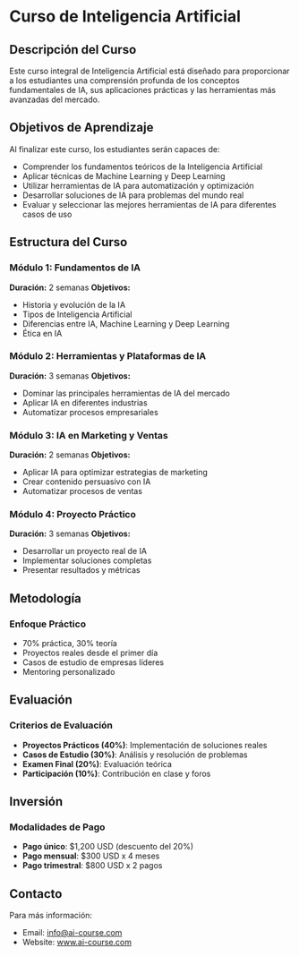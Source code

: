 # Curso de Inteligencia Artificial

## Descripción del Curso

Este curso integral de Inteligencia Artificial está diseñado para proporcionar a los estudiantes una comprensión profunda de los conceptos fundamentales de IA, sus aplicaciones prácticas y las herramientas más avanzadas del mercado.

## Objetivos de Aprendizaje

Al finalizar este curso, los estudiantes serán capaces de:

- Comprender los fundamentos teóricos de la Inteligencia Artificial
- Aplicar técnicas de Machine Learning y Deep Learning
- Utilizar herramientas de IA para automatización y optimización
- Desarrollar soluciones de IA para problemas del mundo real
- Evaluar y seleccionar las mejores herramientas de IA para diferentes casos de uso

## Estructura del Curso

### Módulo 1: Fundamentos de IA
**Duración:** 2 semanas
**Objetivos:**
- Historia y evolución de la IA
- Tipos de Inteligencia Artificial
- Diferencias entre IA, Machine Learning y Deep Learning
- Ética en IA

### Módulo 2: Herramientas y Plataformas de IA
**Duración:** 3 semanas
**Objetivos:**
- Dominar las principales herramientas de IA del mercado
- Aplicar IA en diferentes industrias
- Automatizar procesos empresariales

### Módulo 3: IA en Marketing y Ventas
**Duración:** 2 semanas
**Objetivos:**
- Aplicar IA para optimizar estrategias de marketing
- Crear contenido persuasivo con IA
- Automatizar procesos de ventas

### Módulo 4: Proyecto Práctico
**Duración:** 3 semanas
**Objetivos:**
- Desarrollar un proyecto real de IA
- Implementar soluciones completas
- Presentar resultados y métricas

## Metodología

### Enfoque Práctico
- 70% práctica, 30% teoría
- Proyectos reales desde el primer día
- Casos de estudio de empresas líderes
- Mentoring personalizado

## Evaluación

### Criterios de Evaluación
- **Proyectos Prácticos (40%)**: Implementación de soluciones reales
- **Casos de Estudio (30%)**: Análisis y resolución de problemas
- **Examen Final (20%)**: Evaluación teórica
- **Participación (10%)**: Contribución en clase y foros

## Inversión

### Modalidades de Pago
- **Pago único**: $1,200 USD (descuento del 20%)
- **Pago mensual**: $300 USD x 4 meses
- **Pago trimestral**: $800 USD x 2 pagos

## Contacto

Para más información:
- Email: info@ai-course.com
- Website: www.ai-course.com




